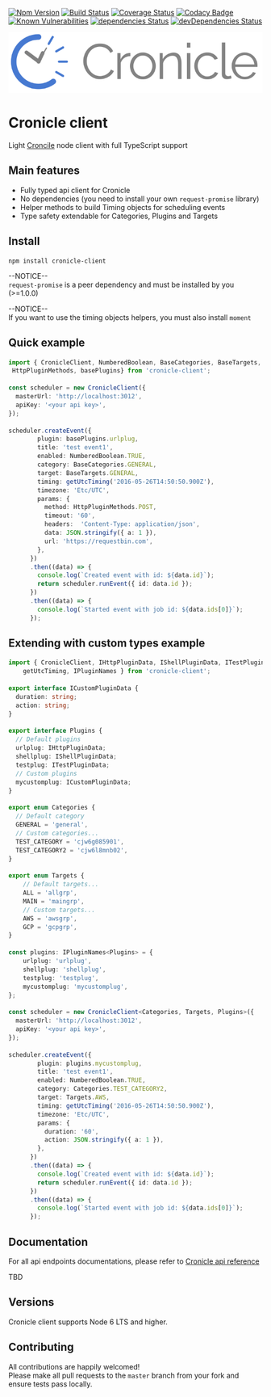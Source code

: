 [![Npm Version](https://img.shields.io/npm/v/cronicle-client.svg?style=popout)](https://www.npmjs.com/package/cronicle-client)
[![Build Status](https://travis-ci.org/PruvoNet/cronicle-client.svg?branch=master)](https://travis-ci.org/PruvoNet/cronicle-client)
[![Coverage Status](https://coveralls.io/repos/github/PruvoNet/cronicle-client/badge.svg?branch=master)](https://coveralls.io/github/PruvoNet/cronicle-client?branch=master)
[![Codacy Badge](https://api.codacy.com/project/badge/Grade/58abd1713b064f4c9af7dc88d7178ebe)](https://www.codacy.com/app/regevbr/cronicle-client?utm_source=github.com&amp;utm_medium=referral&amp;utm_content=PruvoNet/cronicle-client&amp;utm_campaign=Badge_Grade)
[![Known Vulnerabilities](https://snyk.io/test/github/PruvoNet/cronicle-client/badge.svg?targetFile=package.json)](https://snyk.io/test/github/PruvoNet/cronicle-client?targetFile=package.json)
[![dependencies Status](https://david-dm.org/PruvoNet/cronicle-client/status.svg)](https://david-dm.org/PruvoNet/cronicle-client)
[![devDependencies Status](https://david-dm.org/PruvoNet/cronicle-client/dev-status.svg)](https://david-dm.org/PruvoNet/cronicle-client?type=dev)

<p align="center">
  <img src="https://github.com/PruvoNet/cronicle-client/blob/master/.github/logo.png?raw=true" />
</p>


# Cronicle client 
Light [Croncile](https://github.com/jhuckaby/Cronicle) node client with full TypeScript support

## Main features
- Fully typed api client for Cronicle
- No dependencies (you need to install your own `request-promise` library)
- Helper methods to build Timing objects for scheduling events
- Type safety extendable for Categories, Plugins and Targets

## Install

```shell
npm install cronicle-client
```

--NOTICE--  
`request-promise` is a peer dependency and must be installed by you (>=1.0.0)

--NOTICE--  
If you want to use the timing objects helpers, you must also install `moment`

## Quick example

```typescript
import { CronicleClient, NumberedBoolean, BaseCategories, BaseTargets, getUtcTiming, 
 HttpPluginMethods, basePlugins} from 'cronicle-client';

const scheduler = new CronicleClient({
  masterUrl: 'http://localhost:3012',
  apiKey: '<your api key>',
});

scheduler.createEvent({
        plugin: basePlugins.urlplug,
        title: 'test event1',
        enabled: NumberedBoolean.TRUE,
        category: BaseCategories.GENERAL,
        target: BaseTargets.GENERAL,
        timing: getUtcTiming('2016-05-26T14:50:50.900Z'),
        timezone: 'Etc/UTC',
        params: {
          method: HttpPluginMethods.POST,
          timeout: '60',
          headers:  'Content-Type: application/json',
          data: JSON.stringify({ a: 1 }),
          url: 'https://requestbin.com',
        },
      })
      .then((data) => {
        console.log(`Created event with id: ${data.id}`);
        return scheduler.runEvent({ id: data.id });
      })
      .then((data) => {
        console.log(`Started event with job id: ${data.ids[0]}`);
      });
```

## Extending with custom types example

```typescript
import { CronicleClient, IHttpPluginData, IShellPluginData, ITestPluginData, NumberedBoolean,
    getUtcTiming, IPluginNames } from 'cronicle-client';

export interface ICustomPluginData {
  duration: string;
  action: string;
}

export interface Plugins {
  // Default plugins
  urlplug: IHttpPluginData;
  shellplug: IShellPluginData;
  testplug: ITestPluginData;
  // Custom plugins
  mycustomplug: ICustomPluginData;
}

export enum Categories {
  // Default category
  GENERAL = 'general',
  // Custom categories...
  TEST_CATEGORY = 'cjw6g085901', 
  TEST_CATEGORY2 = 'cjw6l8mnb02',
}

export enum Targets {
    // Default targets...
    ALL = 'allgrp',
    MAIN = 'maingrp',
    // Custom targets...
    AWS = 'awsgrp',
    GCP = 'gcpgrp',
}

const plugins: IPluginNames<Plugins> = {
    urlplug: 'urlplug',
    shellplug: 'shellplug',
    testplug: 'testplug',
    mycustomplug: 'mycustomplug',
};

const scheduler = new CronicleClient<Categories, Targets, Plugins>({
  masterUrl: 'http://localhost:3012',
  apiKey: '<your api key>',
});

scheduler.createEvent({
        plugin: plugins.mycustomplug,
        title: 'test event1',
        enabled: NumberedBoolean.TRUE,
        category: Categories.TEST_CATEGORY2,
        target: Targets.AWS,
        timing: getUtcTiming('2016-05-26T14:50:50.900Z'),
        timezone: 'Etc/UTC',
        params: {
          duration: '60',
          action: JSON.stringify({ a: 1 }),
        },
      })
      .then((data) => {
        console.log(`Created event with id: ${data.id}`);
        return scheduler.runEvent({ id: data.id });
      })
      .then((data) => {
        console.log(`Started event with job id: ${data.ids[0]}`);
      });
```

## Documentation

For all api endpoints documentations, please refer to [Cronicle api reference](https://github.com/jhuckaby/Cronicle#api-reference)

TBD

## Versions

Cronicle client supports Node 6 LTS and higher.

## Contributing

All contributions are happily welcomed!  
Please make all pull requests to the `master` branch from your fork and ensure tests pass locally.
